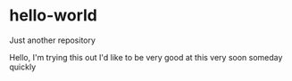 # hello-world
Just another repository

Hello, I'm trying this out
I'd like to be very good at this very soon someday quickly
